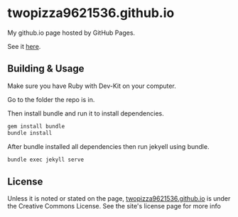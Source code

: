 # twopizza9621536.github.io

My github.io page hosted by GitHub Pages.

See it [here](https://twopizza9621536.github.io).

## Building & Usage

Make sure you have Ruby with Dev-Kit on your computer.

Go to the folder the repo is in.

Then install bundle and run it to install dependencies.

```bash
gem install bundle
bundle install
```

After bundle installed all dependencies then run jekyell using bundle.

```bash
bundle exec jekyll serve
```

## License

Unless it is noted or stated on the page, [twopizza9621536.github.io](twopizza9621536.github.io) is under
the Creative Commons License.
See the site's license page for more info
